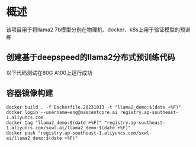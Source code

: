 # 概述
该项目用于将llama2 7b模型分别在物理机、docker、k8s上用于验证模型的预训练

## 创建基于deepspeed的llama2分布式预训练代码
以下代码测试在80G A100上运行成功

## 容器镜像构建
```shell
docker build . -f Dockerfile.20231013 -t "llama2_demo:$(date +%F)"
docker login --username=eng@nascentcore.ai registry.ap-southeast-1.aliyuncs.com
docker tag "llama2_demo:$(date +%F)" "registry.ap-southeast-1.aliyuncs.com/sxwl-ai/llama2_demo:$(date +%F)"
docker push "registry.ap-southeast-1.aliyuncs.com/sxwl-ai/llama2_demo:$(date +%F)"
```
